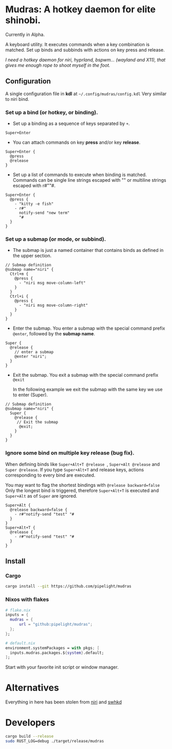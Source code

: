 # Mudras: A hotkey daemon for elite shinobi.

Currently in Alpha.

A keyboard utility.
It executes commands when a key combination is matched.
Set up binds and subbinds with actions on key press and release.

_I need a hotkey daemon for niri, hyprland, bspwm... (wayland and X11),
that gives me enough rope to shoot myself in the foot._

## Configuration

A single configuration file in **kdl** at `~/.config/mudras/config.kdl`
Very similar to niri bind.

### Set up a bind (or hotkey, or binding).

- Set up a binding as a sequence of keys separated by `+`.

```kdl
Super+Enter
```

- You can attach commands on key **press** and/or key **release**.

```kdl
Super+Enter {
  @press
  @release
}
```

- Set up a list of commands to execute when binding is matched.
  Commands can be single line strings escaped with \"\"
  or multiline strings escaped with r#\"\"#.

```kdl
Super+Enter {
  @press {
    - "kitty -e fish"
    - r#"
      notify-send "new term"
      "#
  }
}
```

### Set up a submap (or mode, or subbind).

- The submap is just a named container that contains binds as defined in the upper section.

```kdl
// Submap definition
@submap name="niri" {
  Ctrl+m {
    @press {
      - "niri msg move-column-left"
    }
  }
  Ctrl+i {
    @press {
      - "niri msg move-column-right"
    }
  }
}

```

- Enter the submap.
  You enter a submap with the special command prefix `@enter`,
  followed by the **submap name**.

```kdl
Super {
  @release {
    // enter a submap
    @enter "niri";
  }
}
```

- Exit the submap.
  You exit a submap with the special command prefix `@exit`

  In the following example we exit the submap with the same
  key we use to enter (Super).

```kdl
// Submap definition
@submap name="niri" {
  Super {
    @release {
     // Exit the submap
      @exit;
    }
  }
}

```

### Ignore some bind on multiple key release (bug fix).

When defining binds like `Super+Alt+T @release `, `Super+Alt @release` and `Super @release`.
If you type `Super+Alt+T` and release keys, actions corresponding to every bind are executed.

You may want to flag the shortest bindings with `@release backward=false`
Only the longest bind is triggered, therefore `Super+Alt+T` is executed
and `Super+Alt` as of `Super` are ignored.

```kdl
Super+Alt {
  @release backward=false {
    - r#"notify-send "test" "#
  }
}
Super+Alt+T {
  @release {
    - r#"notify-send "test" "#
  }
}
```

## Install

### Cargo

```sh
cargo install --git https://github.com/pipelight/mudras
```

### Nixos with flakes

```nix
# flake.nix
inputs = {
  mudras = {
      url = "github:pipelight/mudras";
  };
};
```

```nix
# default.nix
environment.systemPackages = with pkgs; [
  inputs.mudras.packages.${system}.default;
];

```

Start with your favorite init script or window manager.

# Alternatives

Everything in here has been stolen from
[niri](https://github.com/YaLTeR/niri)
and
[swhkd](https://github.com/waycrate/swhkd)

# Developers

```sh
cargo build --release
sudo RUST_LOG=debug ./target/release/mudras

```
